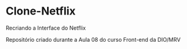 # Clone-Netflix
  Recriando a Interface do Netflix

  Repositório criado durante a Aula 08 do curso Front-end da DIO/MRV 
